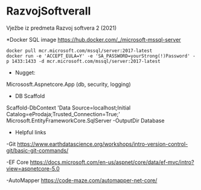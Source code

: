 # RazvojSoftveraII
Vježbe iz predmeta Razvoj softvera 2 (2021)


*Docker SQL image
https://hub.docker.com/_/microsoft-mssql-server

	docker pull mcr.microsoft.com/mssql/server:2017-latest
	docker run -e 'ACCEPT_EULA=Y' -e 'SA_PASSWORD=yourStrong(!)Password' -p 1433:1433 -d mcr.microsoft.com/mssql/server:2017-latest

* Nugget: 

Micrososft.Aspnetcore.App (db, security, logging)

* DB Scaffold

Scaffold-DbContext 'Data Source=localhost;Initial Catalog=eProdaja;Trusted_Connection=True;' Microsoft.EntityFrameworkCore.SqlServer -OutputDir Database


* Helpful links

-Git
https://www.earthdatascience.org/workshops/intro-version-control-git/basic-git-commands/

-EF Core
https://docs.microsoft.com/en-us/aspnet/core/data/ef-mvc/intro?view=aspnetcore-5.0

-AutoMapper
https://code-maze.com/automapper-net-core/


